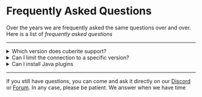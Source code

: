 # Frequently Asked Questions

Over the years we are frequently asked the same questions over and over.
Here is a list of *frequently asked questions*

----

<details>
<summary>Which version does cuberite support?</summary>

> You can connect to cuberite from version 1.8 to 1.12.2\
> A patch to support version from 1.15 to 1.21.4 is currently [in review](https://github.com/cuberite/cuberite/pull/5582) but **it will take time**
</details>

<details>
<summary>Can I limit the connection to a specific version?</summary>

> Yes, someone made a [plugin](https://forum.cuberite.org/thread-1333.html?highlight=limit+client+version) for that
</details>

<details>
<summary>Can I install Java plugins</summary>

> No.\
> cuberite support lua plugins and currently only support those. You can't install java plugin no matter how hard you try.
</details>

---

If you still have questions, you can come and ask it directly on our [Discord](https://discord.gg/76w5J6M) or
[Forum](https://forum.cuberite.org/). In any case, please be patient. We answer when we have time
